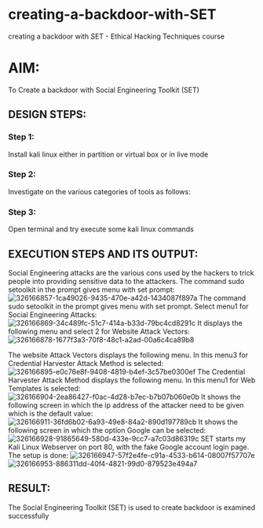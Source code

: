 # creating-a-backdoor-with-SET
creating a backdoor with SET - Ethical Hacking Techniques course

# AIM:
To Create a backdoor with Social Engineering Toolkit (SET)

## DESIGN STEPS:

### Step 1:

Install kali linux either in partition or virtual box or in live mode


### Step 2:

Investigate on the various categories of tools as follows:

### Step 3:

Open terminal and try execute some kali linux commands

## EXECUTION STEPS AND ITS OUTPUT:
Social Engineering attacks are the various cons used by the hackers to trick people into providing sensitive data to the attackers. 
The command sudo setoolkit in the prompt gives menu with set prompt:
![326166857-1ca49026-9435-470e-a42d-1434087f897a](https://github.com/Naveenaa28/creating-a-backdoor-with-SET/assets/131433133/d64092be-c007-4749-adc1-8b2b0d67be82)
The command sudo setoolkit in the prompt gives menu with set prompt. Select menu1 for Social Engineering Attacks:
![326166869-34c489fc-51c7-414a-b33d-79bc4cd8291c](https://github.com/Naveenaa28/creating-a-backdoor-with-SET/assets/131433133/b7db036e-da9b-4253-906f-ecf2b2306ba5)
It displays the following menu and select 2 for Website Attack Vectors: 
![326166878-1677f3a3-70f8-48c1-a2ad-00a6c4ca89b8](https://github.com/Naveenaa28/creating-a-backdoor-with-SET/assets/131433133/bf285cb6-c610-48a4-a246-4d36931c7825)

The website Attack Vectors displays the following menu. In this menu3 for Credential Harvester Attack Method is selected: 
![326166895-e0c76e8f-9408-4819-b4ef-3c57be0300ef](https://github.com/Naveenaa28/creating-a-backdoor-with-SET/assets/131433133/5a650b6b-ff04-4444-bd6c-dd0bd5e2a548)
The Credential Harvester Attack Method displays the following menu. In this menu1 for Web Templates is selected:
![326166904-2ea86427-f0ac-4d28-b7ec-b7b07b060e0b](https://github.com/Naveenaa28/creating-a-backdoor-with-SET/assets/131433133/488ca2c0-7f73-441c-8713-4b24b0471768)
It shows the following screen in which the ip address of the attacker need to be given which is the default value: 
![326166911-36fd6b02-6a93-49e8-84a2-890d197789cb](https://github.com/Naveenaa28/creating-a-backdoor-with-SET/assets/131433133/53ab8f75-3cf9-4d4b-83b8-9e40d36d658c)
It shows the following screen in which the option Google can be selected:
![326166928-91865649-580d-433e-9cc7-a7c03d86319c](https://github.com/Naveenaa28/creating-a-backdoor-with-SET/assets/131433133/87aaee2b-036e-43bc-bd36-cffc9ee0c223)
SET starts my Kali Linux Webserver on port 80, with the fake Google account login page. The setup is done: 
![326166947-57f2e4fe-c91a-4533-b614-08007f57707e](https://github.com/Naveenaa28/creating-a-backdoor-with-SET/assets/131433133/f13486e1-b505-4ca6-90b4-1bbc6c89b11a)
![326166953-886311dd-40f4-4821-99d0-879523e494a7](https://github.com/Naveenaa28/creating-a-backdoor-with-SET/assets/131433133/af371282-3b76-4c11-ae70-ca0ecd98eb33)
## RESULT:
The Social Engineering Toolkit (SET) is used to create backdoor is  examined successfully
